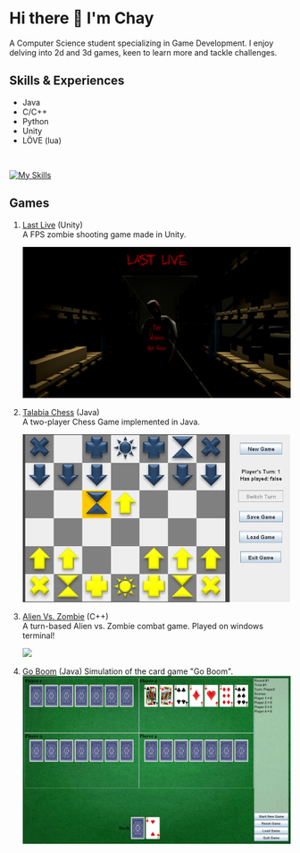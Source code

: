 # Hi there 👋 I'm Chay

A Computer Science student specializing in Game Development. I enjoy delving into 2d and 3d games, keen to learn more and tackle challenges.

## Skills & Experiences
- Java
- C/C++
- Python
- Unity
- LÖVE (lua)
<br>  

[![My Skills](https://skillicons.dev/icons?i=java,c,cpp,py,lua,unity,flask)](https://skillicons.dev)

## Games
1. [Last Live](https://github.com/chaywn/Last-Live) (Unity)  
   A FPS zombie shooting game made in Unity.  
   <!--![Last Live](https://github.com/chaywn/Last-Live/blob/4aaf0dc5436683b83e820ddc95a943c7974929b2/Screenshots/Title%20Scene_Screenshot.png)
   -->
   <img src="https://github.com/chaywn/Last-Live/blob/4aaf0dc5436683b83e820ddc95a943c7974929b2/Screenshots/Title%20Scene_Screenshot.png" height="270">

   
3. [Talabia Chess](https://github.com/chaywn/Talabia-Chess) (Java)  
   A two-player Chess Game implemented in Java.  
   <!--![Talabia Chess](https://github.com/chaywn/Talabia-Chess/blob/2ae0d2099cc0170f42b9bc53231ccf0a81684b4d/Screenshots/piece-switch-after.png)
   -->
   <img src="https://github.com/chaywn/Talabia-Chess/blob/2ae0d2099cc0170f42b9bc53231ccf0a81684b4d/Screenshots/piece-switch-after.png" height="300">

   
5. [Alien Vs. Zombie](https://github.com/chaywn/Alien-vs.-Zombie) (C++)  
   A turn-based Alien vs. Zombie combat game. Played on windows terminal!  
   <!--![Alien Vs. Zombie](https://github.com/chaywn/Alien-vs.-Zombie/blob/0ecd626b8705840cb236fd91e4e0b73b2c7678a1/screenshots/game-dashboard.png)
   -->
   <img src="https://github.com/chaywn/Alien-vs.-Zombie/blob/0ecd626b8705840cb236fd91e4e0b73b2c7678a1/screenshots/game-dashboard.png" height="350">

5. [Go Boom](https://github.com/chaywn/Go-Boom) (Java)
   Simulation of the card game "Go Boom".
   <img src="https://github.com/chaywn/Go-Boom/blob/9ae20de9c9ed7685075f62e80b7ca649406bc23e/Screenshots/game.png" height="300">


<!--
**chaywn/chaywn** is a ✨ _special_ ✨ repository because its `README.md` (this file) appears on your GitHub profile.

Here are some ideas to get you started:

- 🔭 I’m currently working on ...
- 🌱 I’m currently learning ...
- 👯 I’m looking to collaborate on ...
- 🤔 I’m looking for help with ...
- 💬 Ask me about ...
- 📫 How to reach me: ...
- 😄 Pronouns: ...
- ⚡ Fun fact: ...


[![Anurag's GitHub stats](https://github-readme-stats.vercel.app/api?username=chaywn)](https://github.com/anuraghazra/github-readme-stats)
![Top Langs](https://github-readme-stats.vercel.app/api/top-langs/?username=chaywn&hide_progress=true)

-->
